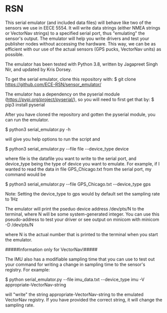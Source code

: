 # RSN

This serial emulator (and included data files) will behave like two of the sensors we use in EECE 5554. It will write data strings (either NMEA strings or VectorNav strings) to a specified serial port, thus "emulating" the sensor's output. The emulator will help you write drivers and test your publisher nodes without accessing the hardware. This way, we can be as efficient with our use of the actual sensors (GPS pucks, VectorNav units) as possible. 

The emulator has been tested with Python 3.8, written by Jagapreet Singh Nir, and updated by Kris Dorsey.

To get the serial emulator, clone this repository with:
$ git clone https://github.com/ECE-RSN/sensor_emulator/

The emulator has a dependency on the pyserial module (https://pypi.org/project/pyserial/), so you will need to first get that by: 
$ pip3 install pyserial

After you have cloned the repository and gotten the pyserial module, you can run the emulator. 

$ python3 serial_emulator.py -h 

will give you help options to run the script and 

$ python3 serial_emulator.py --file file --device_type device

where file is the datafile you want to write to the serial port, and device_type being the type of device you want to emulate. For example, if I wanted to read the data in file GPS_Chicago.txt from the serial port, my command would be 

$ python3 serial_emulator.py --file GPS_Chicago.txt --device_type gps

Note: Setting the device_type to gps would by default set the sampling rate to 1Hz

The emulator will print the pseduo device address /dev/pts/N to the terminal, where N will be some system-generated integer. You can use this pseudo-address to test your driver or see output on minicom with 
    minicom -D /dev/pts/N

where N is the actual number that is printed to the terminal when you start the emulator.

#####Information only for VectorNav!#####

The IMU also has a modifiable sampling time that you can use to test out your command for writing a change in sampling time to the sensor's registry. For example: 

$ python serial_emulator.py --file imu_data.txt --device_type imu -V appropriate-VectorNav-string

will "write" the string appropriate-VectorNav-string to the emulated VectorNav registry. If you have provided the correct string, it will change the sampling rate.

